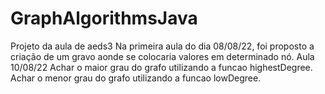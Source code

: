 # GraphAlgorithmsJava
Projeto da aula de aeds3
Na primeira aula do dia 08/08/22,
foi proposto a criação de um gravo aonde se colocaria valores em determinado nó.
Aula 10/08/22
Achar o maior grau do grafo utilizando a funcao highestDegree.
Achar o menor grau do grafo utilizando a funcao lowDegree.